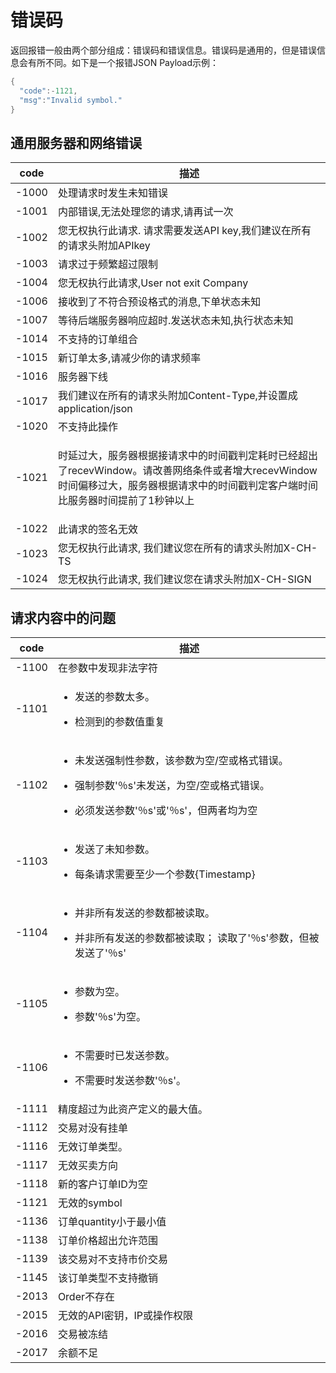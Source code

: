 # 错误码

返回报错一般由两个部分组成：错误码和错误信息。错误码是通用的，但是错误信息会有所不同。如下是一个报错JSON Payload示例：

```java
{
  "code":-1121,
  "msg":"Invalid symbol."
}
```

## 通用服务器和网络错误

| code  | 描述                                                                                                               |
| ----- | ---------------------------------------------------------------------------------------------------------------- |
| -1000 | 处理请求时发生未知错误                                                                                                      |
| -1001 | 内部错误,无法处理您的请求,请再试一次                                                                                              |
| -1002 | 您无权执行此请求. 请求需要发送API key,我们建议在所有的请求头附加APIkey                                                                      |
| -1003 | 请求过于频繁超过限制                                                                                                       |
| -1004 | 您无权执行此请求,User not exit Company                                                                                   |
| -1006 | 接收到了不符合预设格式的消息,下单状态未知                                                                                            |
| -1007 | 等待后端服务器响应超时.发送状态未知,执行状态未知                                                                                        |
| -1014 | 不支持的订单组合                                                                                                         |
| -1015 | 新订单太多,请减少你的请求频率                                                                                                  |
| -1016 | 服务器下线                                                                                                            |
| -1017 | 我们建议在所有的请求头附加Content-Type,并设置成application/json                                                                   |
| -1020 | 不支持此操作                                                                                                           |
| -1021 | <p>时延过大，服务器根据接请求中的时间戳判定耗时已经超出了recevWindow。请改善网络条件或者增大recevWindow<br>时间偏移过大，服务器根据请求中的时间戳判定客户端时间比服务器时间提前了1秒钟以上</p> |
| -1022 | 此请求的签名无效                                                                                                         |
| -1023 | 您无权执行此请求, 我们建议您在所有的请求头附加X-CH-TS                                                                                  |
| -1024 | 您无权执行此请求, 我们建议您在请求头附加X-CH-SIGN                                                                                   |

## 请求内容中的问题

| code  | 描述                                                                                                                       |
| ----- | ------------------------------------------------------------------------------------------------------------------------ |
| -1100 | 在参数中发现非法字符                                                                                                               |
| -1101 | <ul><li>发送的参数太多。</li></ul><ul><li>检测到的参数值重复</li></ul>                                                                    |
| -1102 | <ul><li>未发送强制性参数，该参数为空/空或格式错误。</li></ul><ul><li>强制参数'％s'未发送，为空/空或格式错误。</li></ul><ul><li>必须发送参数'％s'或'％s'，但两者均为空</li></ul> |
| -1103 | <ul><li>发送了未知参数。</li></ul><ul><li>每条请求需要至少一个参数{Timestamp}</li></ul>                                                      |
| -1104 | <ul><li>并非所有发送的参数都被读取。</li></ul><ul><li>并非所有发送的参数都被读取； 读取了'％s'参数，但被发送了'％s'</li></ul>                                     |
| -1105 | <ul><li>参数为空。</li></ul><ul><li>参数'％s'为空。</li></ul>                                                                       |
| -1106 | <ul><li>不需要时已发送参数。</li></ul><ul><li>不需要时发送参数'％s'。</li></ul>                                                              |
| -1111 | 精度超过为此资产定义的最大值。                                                                                                          |
| -1112 | 交易对没有挂单                                                                                                                  |
| -1116 | 无效订单类型。                                                                                                                  |
| -1117 | 无效买卖方向                                                                                                                   |
| -1118 | 新的客户订单ID为空                                                                                                               |
| -1121 | 无效的symbol                                                                                                                |
| -1136 | 订单quantity小于最小值                                                                                                          |
| -1138 | 订单价格超出允许范围                                                                                                               |
| -1139 | 该交易对不支持市价交易                                                                                                              |
| -1145 | 该订单类型不支持撤销                                                                                                               |
| -2013 | Order不存在                                                                                                                 |
| -2015 | 无效的API密钥，IP或操作权限                                                                                                         |
| -2016 | 交易被冻结                                                                                                                    |
| -2017 | 余额不足                                                                                                                     |
